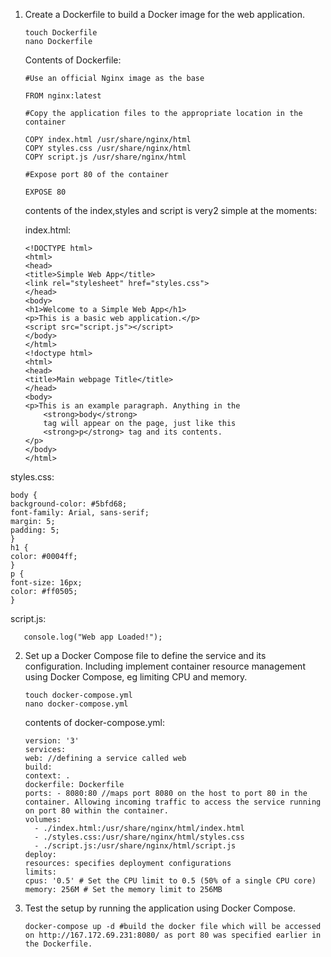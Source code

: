 1.  Create a Dockerfile to build a Docker image for the web application.

        touch Dockerfile
        nano Dockerfile

    Contents of Dockerfile:

        #Use an official Nginx image as the base

        FROM nginx:latest

        #Copy the application files to the appropriate location in the container

        COPY index.html /usr/share/nginx/html
        COPY styles.css /usr/share/nginx/html
        COPY script.js /usr/share/nginx/html

        #Expose port 80 of the container

        EXPOSE 80

    contents of the index,styles and script is very2 simple at the moments:
    
    index.html:
        
        <!DOCTYPE html>
        <html>
        <head>
        <title>Simple Web App</title>
        <link rel="stylesheet" href="styles.css">
        </head>
        <body>
        <h1>Welcome to a Simple Web App</h1>
        <p>This is a basic web application.</p>
        <script src="script.js"></script>
        </body>
        </html>
        <!doctype html>
        <html>
        <head>
        <title>Main webpage Title</title>
        </head>
        <body>
        <p>This is an example paragraph. Anything in the
            <strong>body</strong>
            tag will appear on the page, just like this
            <strong>p</strong> tag and its contents.
        </p>
        </body>
        </html>

styles.css:

    body {
    background-color: #5bfd68;
    font-family: Arial, sans-serif;
    margin: 5;
    padding: 5;
    }
    h1 {
    color: #0004ff;
    }
    p {
    font-size: 16px;
    color: #ff0505;
    }

   script.js:
   
       console.log("Web app Loaded!");

2.  Set up a Docker Compose file to define the service and its configuration. Including implement container resource management using Docker Compose, eg limiting CPU and memory.

        touch docker-compose.yml
        nano docker-compose.yml

    contents of docker-compose.yml:

        version: '3'
        services:
        web: //defining a service called web
        build:
        context: .
        dockerfile: Dockerfile
        ports: - 8080:80 //maps port 8080 on the host to port 80 in the container. Allowing incoming traffic to access the service running on port 80 within the container.
        volumes:
          - ./index.html:/usr/share/nginx/html/index.html
          - ./styles.css:/usr/share/nginx/html/styles.css
          - ./script.js:/usr/share/nginx/html/script.js
        deploy:
        resources: specifies deployment configurations
        limits:
        cpus: '0.5' # Set the CPU limit to 0.5 (50% of a single CPU core)
        memory: 256M # Set the memory limit to 256MB

3.  Test the setup by running the application using Docker Compose.

        docker-compose up -d #build the docker file which will be accessed on http://167.172.69.231:8080/ as port 80 was specified earlier in the Dockerfile.
